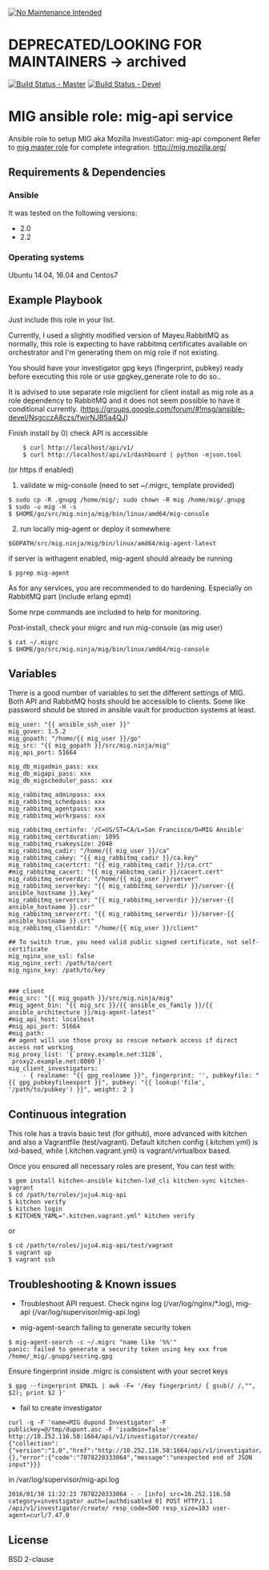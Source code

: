 [![No Maintenance Intended](http://unmaintained.tech/badge.svg)](http://unmaintained.tech/)
# DEPRECATED/LOOKING FOR MAINTAINERS -> archived

[![Build Status - Master](https://travis-ci.org/juju4/ansible-mig-api.svg?branch=master)](https://travis-ci.org/juju4/ansible-mig-api)
[![Build Status - Devel](https://travis-ci.org/juju4/ansible-mig-api.svg?branch=devel)](https://travis-ci.org/juju4/ansible-mig-api/branches)
# MIG ansible role: mig-api service

Ansible role to setup MIG aka Mozilla InvestiGator: mig-api component
Refer to [mig master role](https://github.com/juju4/ansible-mig) for complete integration.
http://mig.mozilla.org/

## Requirements & Dependencies

### Ansible
It was tested on the following versions:
 * 2.0
 * 2.2

### Operating systems

Ubuntu 14.04, 16.04 and Centos7

## Example Playbook

Just include this role in your list.

Currently, I used a slightly modified version of Mayeu.RabbitMQ as normally, this role is expecting to have rabbitmq certificates available on orchestrator and I'm generating them on mig role if not existing.

You should have your investigator gpg keys (fingerprint, pubkey) ready before executing this role or use gpgkey_generate role to do so..

It is advised to use separate role migclient for client install as mig role as a role dependency to RabbitMQ and it does not seem possible to have it conditional currently. (https://groups.google.com/forum/#!msg/ansible-devel/NsgcczA8czs/fwjrNJB5a4QJ)

Finish install by
0) check API is accessible
```
    $ curl http://localhost/api/v1/
    $ curl http://localhost/api/v1/dashboard | python -mjson.tool
```
(or https if enabled)
1) validate w mig-console (need to set ~/.migrc, template provided)
```
$ sudo cp -R .gnupg /home/mig/; sudo chown -R mig /home/mig/.gnupg
$ sudo -u mig -H -s
$ $HOME/go/src/mig.ninja/mig/bin/linux/amd64/mig-console
```
2) run locally mig-agent or deploy it somewhere
```
$GOPATH/src/mig.ninja/mig/bin/linux/amd64/mig-agent-latest
```
if server is withagent enabled, mig-agent should already be running
```
$ pgrep mig-agent
```
As for any services, you are recommended to do hardening.
Especially on RabbitMQ part (include erlang epmd)

Some nrpe commands are included to help for monitoring.

Post-install, check your migrc and run mig-console (as mig user)
```
$ cat ~/.migrc
$ $HOME/go/src/mig.ninja/mig/bin/linux/amd64/mig-console
```

## Variables

There is a good number of variables to set the different settings of MIG. Both API and RabbitMQ hosts should be accessible to clients.
Some like password should be stored in ansible vault for production systems at least.

```
mig_user: "{{ ansible_ssh_user }}"
mig_gover: 1.5.2
mig_gopath: "/home/{{ mig_user }}/go"
mig_src: "{{ mig_gopath }}/src/mig.ninja/mig"
mig_api_port: 51664

mig_db_migadmin_pass: xxx
mig_db_migapi_pass: xxx
mig_db_migscheduler_pass: xxx

mig_rabbitmq_adminpass: xxx
mig_rabbitmq_schedpass: xxx
mig_rabbitmq_agentpass: xxx
mig_rabbitmq_workrpass: xxx

mig_rabbitmq_certinfo: '/C=US/ST=CA/L=San Francisco/O=MIG Ansible'
mig_rabbitmq_certduration: 1095
mig_rabbitmq_rsakeysize: 2048
mig_rabbitmq_cadir: "/home/{{ mig_user }}/ca"
mig_rabbitmq_cakey: "{{ mig_rabbitmq_cadir }}/ca.key"
mig_rabbitmq_cacertcrt: "{{ mig_rabbitmq_cadir }}/ca.crt"
#mig_rabbitmq_cacert: "{{ mig_rabbitmq_cadir }}/cacert.cert"
mig_rabbitmq_serverdir: "/home/{{ mig_user }}/server"
mig_rabbitmq_serverkey: "{{ mig_rabbitmq_serverdir }}/server-{{ ansible_hostname }}.key"
mig_rabbitmq_servercsr: "{{ mig_rabbitmq_serverdir }}/server-{{ ansible_hostname }}.csr"
mig_rabbitmq_servercrt: "{{ mig_rabbitmq_serverdir }}/server-{{ ansible_hostname }}.crt"
mig_rabbitmq_clientdir: "/home/{{ mig_user }}/client"

## To switch true, you need valid public signed certificate, not self-certificate
mig_nginx_use_ssl: false
mig_nginx_cert: /path/to/cert
mig_nginx_key: /path/to/key


### client
#mig_src: "{{ mig_gopath }}/src/mig.ninja/mig"
#mig_agent_bin: "{{ mig_src }}/{{ ansible_os_family }}/{{ ansible_architecture }}/mig-agent-latest"
#mig_api_host: localhost
#mig_api_port: 51664
#mig_path: 
## agent will use those proxy as rescue network access if direct access not working
mig_proxy_list: '{`proxy.example.net:3128`, `proxy2.example.net:8080`}'
mig_client_investigators:
    - { realname: "{{ gpg_realname }}", fingerprint: '', pubkeyfile: "{{ gpg_pubkeyfileexport }}", pubkey: "{{ lookup('file', '/path/to/pubkey') }}", weight: 2 }

```

## Continuous integration

This role has a travis basic test (for github), more advanced with kitchen and also a Vagrantfile (test/vagrant).
Default kitchen config (.kitchen.yml) is lxd-based, while (.kitchen.vagrant.yml) is vagrant/virtualbox based.

Once you ensured all necessary roles are present, You can test with:
```
$ gem install kitchen-ansible kitchen-lxd_cli kitchen-sync kitchen-vagrant
$ cd /path/to/roles/juju4.mig-api
$ kitchen verify
$ kitchen login
$ KITCHEN_YAML=".kitchen.vagrant.yml" kitchen verify
```
or
```
$ cd /path/to/roles/juju4.mig-api/test/vagrant
$ vagrant up
$ vagrant ssh
```

## Troubleshooting & Known issues

* Troubleshoot API request.
Check nginx log (/var/log/nginx/*.log), mig-api (/var/log/supervisor/mig-api.log)

* mig-agent-search failing to generate security token
```
$ mig-agent-search -c ~/.migrc "name like '%%'"
panic: failed to generate a security token using key xxx from /home/_mig/.gnupg/secring.gpg
```
Ensure fingerprint inside .migrc is consistent with your secret keys
```
$ gpg --fingerprint EMAIL | awk -F= '/Key fingerprint/ { gsub(/ /,"", $2); print $2 }'
```

* fail to create investigator
```
curl -q -F 'name=MIG dupond Investigator' -F publickey=@/tmp/dupont.asc -F 'isadmin=false' http://10.252.116.58:1664/api/v1/investigator/create/
{"collection":{"version":"1.0","href":"http://10.252.116.58:1664/api/v1/investigator/create/","template":{},"error":{"code":"7078220333064","message":"unexpected end of JSON input"}}}
```
in /var/log/supervisor/mig-api.log
```
2016/01/30 11:22:23 7078220333064 - - [info] src=10.252.116.58 category=investigator auth=[authdisabled 0] POST HTTP/1.1 /api/v1/investigator/create/ resp_code=500 resp_size=183 user-agent=curl/7.47.0
```

## License

BSD 2-clause

